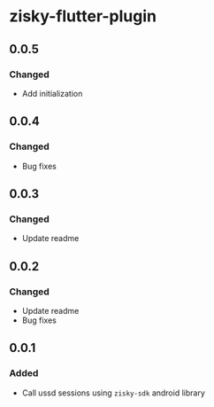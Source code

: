 # zisky-flutter-plugin
## 0.0.5
### Changed
 - Add initialization

## 0.0.4
### Changed
 - Bug fixes

## 0.0.3
### Changed
 - Update readme

## 0.0.2
### Changed
 - Update readme
 - Bug fixes

## 0.0.1
### Added
 - Call ussd sessions using `zisky-sdk` android library

